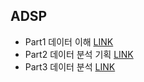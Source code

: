 ## ADSP

  - Part1 데이터 이해 [LINK](https://github.com/yunobro/BigData/ADsP/Part1)
  - Part2 데이터 분석 기획 [LINK](https://github.com/yunobro/BigData/ADsP/Part2)
  - Part3 데이터 분석 [LINK](https://github.com/yunobro/BigData/ADsP/Part3)
